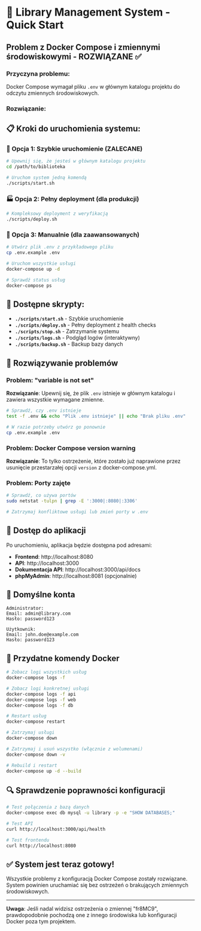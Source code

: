 # 🚀 Library Management System - Quick Start

## Problem z Docker Compose i zmiennymi środowiskowymi - ROZWIĄZANE ✅

### Przyczyna problemu:
Docker Compose wymagał pliku `.env` w głównym katalogu projektu do odczytu zmiennych środowiskowych.

### Rozwiązanie:

## 📋 Kroki do uruchomienia systemu:

### 🚀 Opcja 1: Szybkie uruchomienie (ZALECANE)
```bash
# Upewnij się, że jesteś w głównym katalogu projektu
cd /path/to/biblioteka

# Uruchom system jedną komendą
./scripts/start.sh
```

### 🏭 Opcja 2: Pełny deployment (dla produkcji)
```bash
# Kompleksowy deployment z weryfikacją
./scripts/deploy.sh
```

### 🔧 Opcja 3: Manualnie (dla zaawansowanych)
```bash
# Utwórz plik .env z przykładowego pliku
cp .env.example .env

# Uruchom wszystkie usługi
docker-compose up -d

# Sprawdź status usług
docker-compose ps
```

## 📜 Dostępne skrypty:

- **`./scripts/start.sh`** - Szybkie uruchomienie
- **`./scripts/deploy.sh`** - Pełny deployment z health checks
- **`./scripts/stop.sh`** - Zatrzymanie systemu
- **`./scripts/logs.sh`** - Podgląd logów (interaktywny)
- **`./scripts/backup.sh`** - Backup bazy danych

## 🔧 Rozwiązywanie problemów

### Problem: "variable is not set"
**Rozwiązanie**: Upewnij się, że plik `.env` istnieje w głównym katalogu i zawiera wszystkie wymagane zmienne.

```bash
# Sprawdź, czy .env istnieje
test -f .env && echo "Plik .env istnieje" || echo "Brak pliku .env"

# W razie potrzeby utwórz go ponownie
cp .env.example .env
```

### Problem: Docker Compose version warning
**Rozwiązanie**: To tylko ostrzeżenie, które zostało już naprawione przez usunięcie przestarzałej opcji `version` z docker-compose.yml.

### Problem: Porty zajęte
```bash
# Sprawdź, co używa portów
sudo netstat -tulpn | grep -E ':3000|:8080|:3306'

# Zatrzymaj konfliktowe usługi lub zmień porty w .env
```

## 📱 Dostęp do aplikacji

Po uruchomieniu, aplikacja będzie dostępna pod adresami:

- **Frontend**: http://localhost:8080
- **API**: http://localhost:3000
- **Dokumentacja API**: http://localhost:3000/api/docs
- **phpMyAdmin**: http://localhost:8081 (opcjonalnie)

## 👤 Domyślne konta

```
Administrator:
Email: admin@library.com
Hasło: password123

Użytkownik:
Email: john.doe@example.com
Hasło: password123
```

## 🐳 Przydatne komendy Docker

```bash
# Zobacz logi wszystkich usług
docker-compose logs -f

# Zobacz logi konkretnej usługi
docker-compose logs -f api
docker-compose logs -f web
docker-compose logs -f db

# Restart usług
docker-compose restart

# Zatrzymaj usługi
docker-compose down

# Zatrzymaj i usuń wszystko (włącznie z wolumenami)
docker-compose down -v

# Rebuild i restart
docker-compose up -d --build
```

## 🔍 Sprawdzenie poprawności konfiguracji

```bash
# Test połączenia z bazą danych
docker-compose exec db mysql -u library -p -e "SHOW DATABASES;"

# Test API
curl http://localhost:3000/api/health

# Test frontendu
curl http://localhost:8080
```

## ✅ System jest teraz gotowy!

Wszystkie problemy z konfiguracją Docker Compose zostały rozwiązane. System powinien uruchamiać się bez ostrzeżeń o brakujących zmiennych środowiskowych.

---

**Uwaga**: Jeśli nadal widzisz ostrzeżenia o zmiennej "fr8MC9", prawdopodobnie pochodzą one z innego środowiska lub konfiguracji Docker poza tym projektem.
